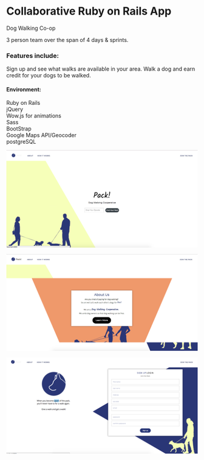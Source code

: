# Collaborative Ruby on Rails App

Dog Walking Co-op 

3 person team over the span of 4 days & sprints.

### Features include:    
Sign up and see what walks are available in your area. Walk a dog and earn credit for your dogs to be walked.

#### Environment:  
Ruby on Rails  
jQuery  
Wow.js for animations  
Sass  
BootStrap   
Google Maps API/Geocoder  
postgreSQL

![alt text](https://github.com/S-MORA/PackApp/blob/master/landing-screenshot.png)

![alt text](https://github.com/S-MORA/PackApp/blob/master/landing-screenshot2.png)

![alt text](https://github.com/S-MORA/PackApp/blob/master/login-screenshot.png)
